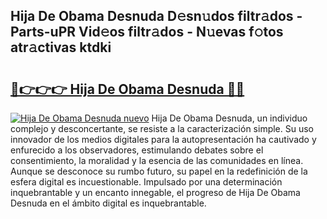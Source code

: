## Hija De Obama Desnuda D𝚎sn𝚞dos filtr𝚊dos - Parts-uPR Vid𝚎os filtr𝚊dos - N𝚞evas f𝚘tos atr𝚊ctivas ktdki

# <h2><a href="http://mb5ztu.tromn.icu/?c=Hija+De+Obama+Desnuda">🔗👉👉👉 Hija De Obama Desnuda 🔗🔗</a></h2>

[![Hija De Obama Desnuda nuevo](https://i.imgur.com/pEAQMta.gif)](http://mb5ztu.tromn.icu/?c=Hija+De+Obama+Desnuda)
Hija De Obama Desnuda, un individuo complejo y desconcertante, se resiste a la caracterización simple. Su uso innovador de los medios digitales para la autopresentación ha cautivado y enfurecido a los observadores, estimulando debates sobre el consentimiento, la moralidad y la esencia de las comunidades en línea. Aunque se desconoce su rumbo futuro, su papel en la redefinición de la esfera digital es incuestionable. Impulsado por una determinación inquebrantable y un encanto innegable, el progreso de Hija De Obama Desnuda en el ámbito digital es inquebrantable.
